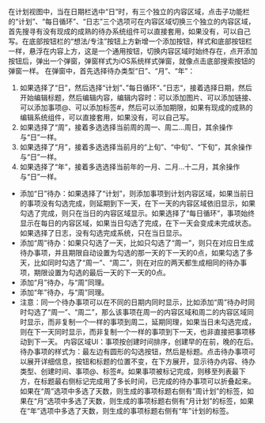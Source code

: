 
在计划视图中，当在日期栏选中“日”时，有三个独立的内容区域，点击子功能栏的“计划”、“每日循环”、“日志”三个选项可在内容区域切换三个独立的内容区域，首先搜寻有没有现成的成熟的待办系统组件可以直接套用，如果没有，可以自己写。在底部按钮栏的“想法/专注”按钮上方新增一个添加按钮，样式和底部按钮栏一样，悬浮在内容上方，这是一个通用按钮，切换内容区域时始终存在，点开添加按钮后，弹出一个弹窗，弹窗样式为iOS系统样式弹窗，就像点击底部搜索按钮的弹窗一样。
在弹窗中，首先选择待办类型“日”、“月”、“年”：
1. 如果选择了“日”，然后选择“计划”、”每日循环“、”日志“，接着选择日期，然后开始编辑标题，然后编辑内容，编辑内容时：可以添加图片、可以添加链接、可以添加事项@、可以添加标签#，然后可以添加期限，如果有现成的成熟的编辑系统组件，可以直接套用，如果没有，可以自己写。
2. 如果选择了“周”，接着多选选择当前周的周一、周二...周日，其余操作与“日”一样。
3. 如果选择了“月”，接着多选选择当前月的“上旬”、“中旬”、“下旬”，其余操作与“日”一样。
4. 如果选择了“年”，接着多选选择当前年的一月、二月...十二月，其余操作与“日”一样。
- 添加“日”待办：如果选择了“计划”，则添加事项到计划内容区域，如果当前日的事项没有勾选完成，则延期到下一天，在下一天的内容区域依旧显示，如果勾选了完成，则只在当日的内容区域显示。如果选择了“每日循环”，事项始终显示在每日的内容区域，如果当日勾选了完成，在下一天会变成未完成状态。如果选择了日志，没有勾选完成系统，只在当日显示。
- 添加“周”待办：如果只勾选了一天，比如只勾选了“周一”，则只在对应日生成待办事项，并且期限自动设置为勾选的那一天的下一天的0点，如果勾选了多天，比如同时勾选了“周一”、“周二”，则在对应的两天都生成相同的待办事项，期限设置为勾选的最后一天的下一天的0点。
- 添加“月”待办，与“周”同理。
- 添加“年”待办，与“周”同理。
- 注意：同一个待办事项可以在不同的日期内同时显示，比如添加“周”待办时同时勾选了“周一”、“周二”，那么该事项在周一的内容区域和周二的内容区域同时显示，而非复制一个一样的事项到周二，延期同理，如果当日未勾选完成，则在下一天同时显示，而非复制一个一样的事项到下一天，也非直接把事项移动到下一天。
内容区域UI：事项按创建时间排序，创建早的在前，晚的在后。待办事项的样式为：最左边有圆形的勾选按钮，然后是标题。点击待办事项可以展开详细信息，按钮和标题的位置不变，在下方展开，显示待办内容、待办类型、创建时间、事项@、标签#。如果事项被标记完成，则移至列表最下方，在标题最右侧标记完成用了多长时间，已完成的待办事项可以折叠起来。如果在“周”选项中多选了天数，则生成的事项标题右侧有“周计划”的标签，如果在“月”选项中多选了天数，则生成的事项标题右侧有“月计划”的标签，如果在“年”选项中多选了天数，则生成的事项标题右侧有“年”计划的标签。

